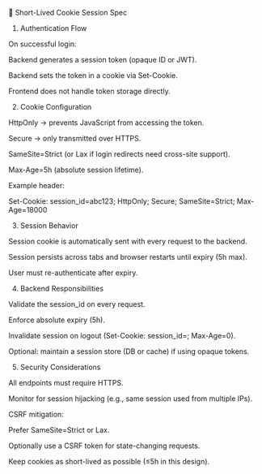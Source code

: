 🍪 Short-Lived Cookie Session Spec
1. Authentication Flow

On successful login:

Backend generates a session token (opaque ID or JWT).

Backend sets the token in a cookie via Set-Cookie.

Frontend does not handle token storage directly.

2. Cookie Configuration

HttpOnly → prevents JavaScript from accessing the token.

Secure → only transmitted over HTTPS.

SameSite=Strict (or Lax if login redirects need cross-site support).

Max-Age=5h (absolute session lifetime).

Example header:

Set-Cookie: session_id=abc123; HttpOnly; Secure; SameSite=Strict; Max-Age=18000

3. Session Behavior

Session cookie is automatically sent with every request to the backend.

Session persists across tabs and browser restarts until expiry (5h max).

User must re-authenticate after expiry.

4. Backend Responsibilities

Validate the session_id on every request.

Enforce absolute expiry (5h).

Invalidate session on logout (Set-Cookie: session_id=; Max-Age=0).

Optional: maintain a session store (DB or cache) if using opaque tokens.

5. Security Considerations

All endpoints must require HTTPS.

Monitor for session hijacking (e.g., same session used from multiple IPs).

CSRF mitigation:

Prefer SameSite=Strict or Lax.

Optionally use a CSRF token for state-changing requests.

Keep cookies as short-lived as possible (≤5h in this design).
